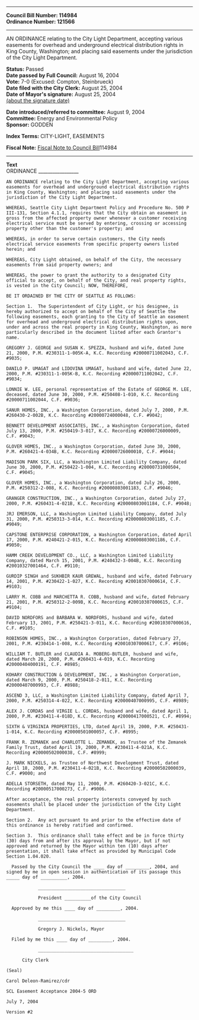 * * * * *  
  
**Council Bill Number: [](#h0)[](#h2)114984**   
**Ordinance Number: 121566**  
  
* * * * *  
  
AN ORDINANCE relating to the City Light Department, accepting various easements for overhead and underground electrical distribution rights in King County, Washington; and placing said easements under the jurisdiction of the City Light Department.  
  
**Status:** Passed   
**Date passed by Full Council:** August 16, 2004   
**Vote:** 7-0 (Excused: Compton, Steinbrueck)   
**Date filed with the City Clerk:** August 25, 2004   
**Date of Mayor's signature:** August 25, 2004   
[(about the signature date)](/~public/approvaldate.htm)   
  
  
**Date introduced/referred to committee:** August 9, 2004   
**Committee:** Energy and Environmental Policy   
**Sponsor:** GODDEN   
  
**Index Terms:** CITY-LIGHT, EASEMENTS  
  
**Fiscal Note:** [Fiscal Note to Council Bill](http://clerk.seattle.gov/~public/fnote/114984.htm)[](#h1)[](#h3)114984  
  
* * * * *  
  
**Text**  
    ORDINANCE _________________  
  
    AN ORDINANCE relating to the City Light Department, accepting various  
    easements for overhead and underground electrical distribution rights  
    in King County, Washington; and placing said easements under the  
    jurisdiction of the City Light Department.  
  
    WHEREAS, Seattle City Light Department Policy and Procedure No. 500 P  
    III-131, Section 4.1.1, requires that the City obtain an easement in  
    gross from the affected property owner whenever a customer receiving  
    electrical service must be served by entering, crossing or accessing  
    property other than the customer's property; and  
  
    WHEREAS, in order to serve certain customers, the City needs  
    electrical service easements from specific property owners listed  
    herein; and  
  
    WHEREAS, City Light obtained, on behalf of the City, the necessary  
    easements from said property owners; and  
  
    WHEREAS, the power to grant the authority to a designated City  
    official to accept, on behalf of the City, and real property rights,  
    is vested in the City Council; NOW, THEREFORE,  
  
    BE IT ORDAINED BY THE CITY OF SEATTLE AS FOLLOWS:  
  
    Section 1.  The Superintendent of City Light, or his designee, is  
    hereby authorized to accept on behalf of the City of Seattle the  
    following easements, each granting to the City of Seattle an easement  
    for overhead and underground electrical distribution rights upon,  
    under and across the real property in King County, Washington, as more  
    particularly described in the document listed after each Grantor's  
    name.  
  
    GREGORY J. GEORGE and SUSAN K. SPEZZA, husband and wife, dated June  
    21, 2000, P.M. #230311-1-005K-A, K.C. Recording #20000711002043, C.F.  
    #9035;  
  
    DANILO P. UMAGAT and LIDOVINA UMAGAT, husband and wife, dated June 22,  
    2000, P.M. #230311-1-005K-B, K.C. Recording #20000711002042, C.F.  
    #9034;  
  
    LONNIE W. LEE, personal representative of the Estate of GEORGE M. LEE,  
    deceased, dated June 30, 2000, P.M. #250408-1-010, K.C. Recording  
    #20000711002044, C.F. #9036;  
  
    SANUR HOMES, INC., a Washington Corporation, dated July 7, 2000, P.M.  
    #260430-2-002B, K.C. Recording #20000724000048, C.F. #9042;  
  
    BENNETT DEVELOPMENT ASSOCIATES, INC., a Washington Corporation, dated  
    July 13, 2000, P.M. #250419-3-017, K.C. Recording #20000726000009,  
    C.F. #9043;  
  
    GLOVER HOMES, INC., a Washington Corporation, dated June 30, 2000,  
    P.M. #260421-4-034B, K.C. Recording #20000726000010, C.F. #9044;  
  
    MADISON PARK SIX, LLC, a Washington Limited Liability Company, dated  
    June 30, 2000, P.M. #250422-1-004, K.C. Recording #20000731000504,  
    C.F. #9045;  
  
    GLOVER HOMES, INC., a Washington Corporation, dated July 26, 2000,  
    P.M. #250312-2-008, K.C. Recording #20000803001183, C.F. #9046;  
  
    GRANGER CONSTRUCTION, INC., a Washington Corporation, dated July 27,  
    2000, P.M. #260431-4-021B, K.C. Recording #20000803001184, C.F. #9048;  
  
    JRJ EMERSON, LLC, a Washington Limited Liability Company, dated July  
    31, 2000, P.M. #250313-3-014, K.C. Recording #20000803001185, C.F.  
    #9049;  
  
    CAPSTONE ENTERPRISE CORPORATION, a Washington Corporation, dated April  
    17, 2000, P.M. #240421-2-015, K.C. Recording #20000803001186, C.F.  
    #9050;  
  
    HAMM CREEK DEVELOPMENT CO., LLC, a Washington Limited Liability  
    Company, dated March 15, 2001, P.M. #240432-3-004B, K.C. Recording  
    #20010327001464, C.F. #9110;  
  
    GURDIP SINGH and SUKHBIR KAUR GREWAL, husband and wife, dated February  
    14, 2001, P.M. #230422-1-027, K.C. Recording #20010307000614, C.F.  
    #9103;  
  
    LARRY M. COBB and MARCHETTA R. COBB, husband and wife, dated February  
    21, 2001, P.M. #250312-2-009B, K.C. Recording #20010307000615, C.F.  
    #9104;  
  
    DAVID NORDFORS and BARBARA W. NORDFORS, husband and wife, dated  
    February 13, 2001, P.M. #250421-3-011, K.C. Recording #20010307000616,  
    C.F. #9105;  
  
    ROBINSON HOMES, INC., a Washington Corporation, dated February 27,  
    2001, P.M. #230414-1-008, K.C. Recording #20010307000617, C.F. #9106;  
  
    WILLIAM T. BUTLER and CLAUDIA A. MOBERG-BUTLER, husband and wife,  
    dated March 28, 2000, P.M. #260431-4-019, K.C. Recording  
    #20000404000191, C.F. #8985;  
  
    KOHARY CONSTRUCTION & DEVELOPMENT, INC., a Washington Corporation,  
    dated March 9, 2000, P.M. #250418-2-011, K.C. Recording  
    #20000407000993, C.F. #8988;  
  
    ASCEND 3, LLC, a Washington Limited Liability Company, dated April 7,  
    2000, P.M. #250314-4-022, K.C. Recording #20000407000995, C.F. #8989;  
  
    ALEX J. CORDAS and VIRGIE L. CORDAS, husband and wife, dated April 1,  
    2000, P.M. #230411-4-018D, K.C. Recording #20000417000521, C.F. #8994;  
  
    SIXTH & VIRGINIA PROPERTIES, LTD, dated April 19, 2000, P.M. #250431-  
    1-014, K.C. Recording #20000501000057, C.F. #8995;  
  
    FRANK R. ZEMANEK and CHARLOTTE L. ZEMANEK, as Trustee of the Zemanek  
    Family Trust, dated April 19, 2000, P.M. #230411-4-021A, K.C.  
    Recording #20000502000038, C.F. #8999;  
  
    J. MARK NICKELS, as Trustee of Northwest Development Trust, dated  
    April 18, 2000, P.M. #230411-4-021B, K.C. Recording #20000502000039,  
    C.F. #9000; and  
  
    ADELLA STORSETH, dated May 11, 2000, P.M. #260420-3-021C, K.C.  
    Recording #20000517000273, C.F. #9006.  
  
    After acceptance, the real property interests conveyed by such  
    easements shall be placed under the jurisdiction of the City Light  
    Department.  
  
    Section 2.  Any act pursuant to and prior to the effective date of  
    this ordinance is hereby ratified and confirmed.  
  
    Section 3.  This ordinance shall take effect and be in force thirty  
    (30) days from and after its approval by the Mayor, but if not  
    approved and returned by the Mayor within ten (10) days after  
    presentation, it shall take effect as provided by Municipal Code  
    Section 1.04.020.  
  
      Passed by the City Council the ____ day of _________, 2004, and  
    signed by me in open session in authentication of its passage this  
    _____ day of __________, 2004.  
  
                _________________________________  
  
                President __________of the City Council  
  
      Approved by me this ____ day of _________, 2004.  
  
                _________________________________  
  
                Gregory J. Nickels, Mayor  
  
      Filed by me this ____ day of _________, 2004.  
  
                ____________________________________  
  
          City Clerk  
  
    (Seal)  
  
    Carol Deleon-Ramirez/cdr  
  
    SCL Easement Acceptance 2004-5 ORD  
  
    July 7, 2004  
  
    Version #2  
